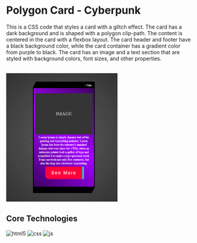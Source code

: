 # Polygon Card - Cyberpunk
<p>
    This is a CSS code that styles a card with a glitch effect. The card has a dark background and is shaped with a polygon clip-path. The content is centered in the card with a flexbox layout. The card header and footer have a black background color, while the card container has a gradient color from purple to black. The card has an image and a text section that are styled with background colors, font sizes, and other properties.
</p>
<br/>
<img width="300px" src="./assets/cyber.gif" />
<br/>


## Core Technologies
<div style="display: inline_block">
  <img align="center" alt="html5" src="https://img.shields.io/badge/HTML5-FF5900?style=for-the-badge&logo=html5&logoColor=white" />
  <img align="center" alt="css" src="https://img.shields.io/badge/CSS3-009DEB?style=for-the-badge&logo=css3&logoColor=white" />
  <img align="center" alt="js" src="https://img.shields.io/badge/JavaScript-F7DF1E?style=for-the-badge&logo=javascript&logoColor=black" />
</div>

<br/>
